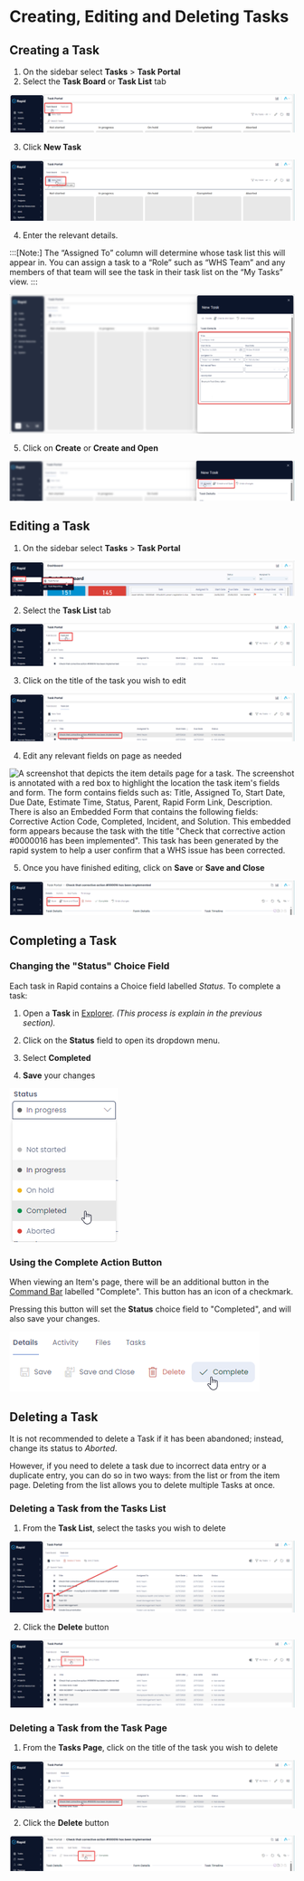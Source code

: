 # Creating, Editing and Deleting Tasks

## Creating a Task
1. On the sidebar select **Tasks** > **Task Portal**
2. Select the **Task Board** or **Task List** tab

![A screenshot that demonstrates the location and appearance of the Task Board tab. The screenshot is annotated with a red box to highlight the location the tab.](<Task board button.png>)

3. Click **New Task**

![A screenshot that demonstrates the location and appearance of the "New Task" button on the task board tab. The screenshot is annotated with a red box to highlight the location the button.](<New task on board.png>)

4. Enter the relevant details. 

:::[Note:] The “Assigned To” column will determine whose task list this will appear in. You can assign a task to a “Role” such as “WHS Team” and any members of that team will see the task in their task list on the “My Tasks” view.
:::

![A screenshot that shows the location and appearance of the New Task create screen. The screenshot is annotated with a red box to highlight the location the relevant fields for creating a new task.](<Task create panel.png>)

5. Click on **Create** or **Create and Open**

![A screenshot that shows the location and appearance of the Create and Create and Open buttons on the New Task create screen. The screenshot is annotated with a red box to highlight the location the buttons.](<Create and open.png>)

## Editing a Task
1. On the sidebar select **Tasks** > **Task Portal**

![A screenshot that shows how to navigate the sidebar to get to the Task Portal. The user has clicked "Tasks" and then "Task Portal" The screenshot is annotated with a red box to highlight the location the required menu buttons.](<Task portal sidebar.png>)

2. Select the **Task List** tab

![A screenshot to demonstrate the location and appearance of the "Task List" tab at the top of the Task Portal. The screenshot is annotated with a red box to highlight the location the tab.](<Select task list tab.png>)

3. Click on the title of the task you wish to edit

![A screenshot that demonstrates how to click the title of a task that you wish to edit. The screenshot is annotated with a red box to highlight the location an item's title. The item's title is written in bold text.](<Clicking task title.png>)

4. Edit any relevant fields on page as needed

![A screenshot that depicts the item details page for a task. The screenshot is annotated with a red box to highlight the location the task item's fields and form. The form contains fields such as: Title, Assigned To, Start Date, Due Date, Estimate Time, Status, Parent, Rapid Form Link, Description. There is also an Embedded Form that contains the following fields: Corrective Action Code, Completed, Incident, and Solution. This embedded form appears because the task with the title "Check that corrective action #0000016 has been implemented". This task has been generated by the rapid system to help a user confirm that a WHS issue has been corrected.](<Task details page.png>)

5. Once you have finished editing, click on **Save** or **Save and Close**

![A screenshot that demonstrates the location and appearance of the "Save" and "Save and Close" buttons in the Command Strip of an item's details page. The screenshot is annotated with a red box to highlight the location the buttons.](<Task save and close.png>)

## Completing a Task

### Changing the "Status" Choice Field

Each task in Rapid contains a Choice field labelled *Status*. To complete a task:

1. Open a **Task** in [Explorer](</docs/Rapid/3-User Manual/2-Explorer/0-navigating-explorer/0-navigating-explorer.md>). *(This process is explain in the previous section).*

2. Click on the **Status** field to open its dropdown menu.

3. Select **Completed**

4. **Save** your changes

![A screenshot demonstrating how the Status Choice field contains data such as "Not Started", "In Progress", "On Hold", "Completed" and "Aborted". The mouse cursor is hovering over the word "Completed", and will click this option.](<Tasks Completed Status.png>)

### Using the Complete Action Button

When viewing an Item's page, there will be an additional button in the [Command Bar](</docs/Rapid/3-User Manual/glossary/glossary.md#command-bar>) labelled "Complete". This button has an icon of a checkmark.

Pressing this button will set the **Status** choice field to "Completed", and will also save your changes.

![A screenshot indicating the location of the "Complete" button in Rapid. The mouse cursor is hovering over the "Complete" button in the Command Bar. The button also has a checkmark as its icon.](<Tasks Completed Button.png>)

## Deleting a Task
It is not recommended to delete a Task if it has been abandoned; instead, change its status to *Aborted*.

However, if you need to delete a task due to incorrect data entry or a duplicate entry, you can do so in two ways: from the list or from the item page. Deleting from the list allows you to delete multiple Tasks at once.
 
### Deleting a Task from the Tasks List

1. From the **Task List**, select the tasks you wish to delete

![A screenshot that demonstrates how to select multiple tasks that you wish to delete. The screenshot is annotated with a red box to highlight the location the items' selection circles. When a circle is checked, it will turn from white to black, and a white checkmark will appear at its centre. In this example, two items have been checked, and the user's mouse is hovering over the third time but has not selected it.](<Task select multiple.png>)

2. Click the **Delete** button

![A screenshot that demonstrates the location and appearance of the "Delete" button on the Command Strip of a task item. The screenshot is annotated with a red box to highlight the location the button. The button is red and has an icon of a trash can. The text on the button reads: "Delete 2 items".](<Task list delete multiple.png>)

### Deleting a Task from the Task Page

1. From the **Tasks Page**, click on the title of the task you wish to delete

![A screenshot that demonstrates how to click the title of a task that you wish to delete. The screenshot is annotated with a red box to highlight the location an item's title. The item's title is written in bold text.](<Clicking task title.png>)


2. Click the **Delete** button

![A screenshot that demonstrates the location and appearance of the "Delete" button on the Command Strip of a task item. The screenshot is annotated with a red box to highlight the location the button. The button is red and has an icon of a trash can. The text on the button reads: "Delete".](<Task item delete button.png>)
